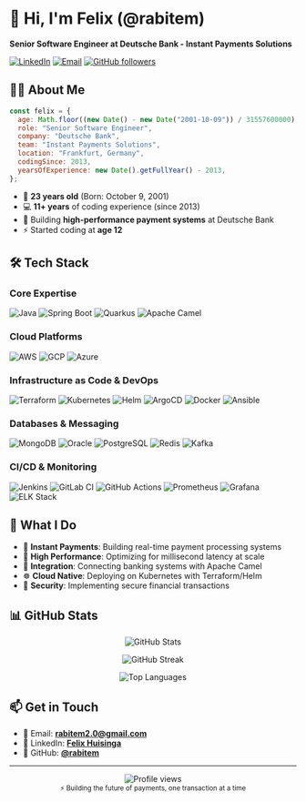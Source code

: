 # 👋 Hi, I'm Felix (@rabitem)

**Senior Software Engineer at Deutsche Bank - Instant Payments Solutions**

[![LinkedIn](https://img.shields.io/badge/-LinkedIn-0077B5?style=flat&logo=linkedin)](https://www.linkedin.com/in/felix-huisinga-9247801b6)
[![Email](https://img.shields.io/badge/-Email-D14836?style=flat&logo=gmail)](mailto:rabitem2.0@gmail.com)
[![GitHub followers](https://img.shields.io/github/followers/rabitem?style=flat&logo=github)](https://github.com/rabitem)

## 👨‍💻 About Me

```javascript
const felix = {
  age: Math.floor((new Date() - new Date("2001-10-09")) / 31557600000), // Currently 23
  role: "Senior Software Engineer",
  company: "Deutsche Bank",
  team: "Instant Payments Solutions",
  location: "Frankfurt, Germany",
  codingSince: 2013,
  yearsOfExperience: new Date().getFullYear() - 2013,
};
```

- 🎂 **23 years old** (Born: October 9, 2001)
- 💻 **11+ years** of coding experience (since 2013)
- 🏦 Building **high-performance payment systems** at Deutsche Bank
- ⚡ Started coding at **age 12**

## 🛠️ Tech Stack

### Core Expertise

![Java](https://img.shields.io/badge/Java-ED8B00?style=for-the-badge&logo=openjdk&logoColor=white)
![Spring Boot](https://img.shields.io/badge/Spring_Boot-6DB33F?style=for-the-badge&logo=spring&logoColor=white)
![Quarkus](https://img.shields.io/badge/Quarkus-4695EB?style=for-the-badge&logo=quarkus&logoColor=white)
![Apache Camel](https://img.shields.io/badge/Apache_Camel-FE6902?style=for-the-badge&logo=apache&logoColor=white)

### Cloud Platforms

![AWS](https://img.shields.io/badge/Amazon_AWS-FF9900?style=for-the-badge&logo=amazonaws&logoColor=white)
![GCP](https://img.shields.io/badge/Google_Cloud-4285F4?style=for-the-badge&logo=google-cloud&logoColor=white)
![Azure](https://img.shields.io/badge/Microsoft_Azure-0078D4?style=for-the-badge&logo=microsoft-azure&logoColor=white)

### Infrastructure as Code & DevOps

![Terraform](https://img.shields.io/badge/Terraform-7B42BC?style=for-the-badge&logo=terraform&logoColor=white)
![Kubernetes](https://img.shields.io/badge/Kubernetes-326CE5?style=for-the-badge&logo=kubernetes&logoColor=white)
![Helm](https://img.shields.io/badge/Helm-0F1689?style=for-the-badge&logo=helm&logoColor=white)
![ArgoCD](https://img.shields.io/badge/ArgoCD-EF7B4D?style=for-the-badge&logo=argo&logoColor=white)
![Docker](https://img.shields.io/badge/Docker-2496ED?style=for-the-badge&logo=docker&logoColor=white)
![Ansible](https://img.shields.io/badge/Ansible-EE0000?style=for-the-badge&logo=ansible&logoColor=white)

### Databases & Messaging

![MongoDB](https://img.shields.io/badge/MongoDB-47A248?style=for-the-badge&logo=mongodb&logoColor=white)
![Oracle](https://img.shields.io/badge/Oracle-F80000?style=for-the-badge&logo=oracle&logoColor=white)
![PostgreSQL](https://img.shields.io/badge/PostgreSQL-316192?style=for-the-badge&logo=postgresql&logoColor=white)
![Redis](https://img.shields.io/badge/Redis-DC382D?style=for-the-badge&logo=redis&logoColor=white)
![Kafka](https://img.shields.io/badge/Apache_Kafka-231F20?style=for-the-badge&logo=apache-kafka&logoColor=white)

### CI/CD & Monitoring

![Jenkins](https://img.shields.io/badge/Jenkins-D24939?style=for-the-badge&logo=Jenkins&logoColor=white)
![GitLab CI](https://img.shields.io/badge/GitLab_CI-FC6D26?style=for-the-badge&logo=gitlab&logoColor=white)
![GitHub Actions](https://img.shields.io/badge/GitHub_Actions-2088FF?style=for-the-badge&logo=github-actions&logoColor=white)
![Prometheus](https://img.shields.io/badge/Prometheus-E6522C?style=for-the-badge&logo=prometheus&logoColor=white)
![Grafana](https://img.shields.io/badge/Grafana-F46800?style=for-the-badge&logo=grafana&logoColor=white)
![ELK Stack](https://img.shields.io/badge/Elastic_Stack-005571?style=for-the-badge&logo=elastic&logoColor=white)

## 💼 What I Do

- 🏦 **Instant Payments**: Building real-time payment processing systems
- 🚀 **High Performance**: Optimizing for millisecond latency at scale
- 🔄 **Integration**: Connecting banking systems with Apache Camel
- ☸️ **Cloud Native**: Deploying on Kubernetes with Terraform/Helm
- 🔐 **Security**: Implementing secure financial transactions

## 📊 GitHub Stats

<p align="center">
  <img src="https://github-readme-stats.vercel.app/api?username=rabitem&show_icons=true&theme=dark&hide_border=true&include_all_commits=true&count_private=true" alt="GitHub Stats" />
</p>

<p align="center">
  <img src="https://streak-stats.demolab.com/?user=rabitem&theme=dark&hide_border=true" alt="GitHub Streak" />
</p>

<p align="center">
  <img src="https://github-readme-stats.vercel.app/api/top-langs/?username=rabitem&layout=compact&theme=dark&hide_border=true&langs_count=8" alt="Top Languages" />
</p>

## 📫 Get in Touch

- 📧 Email: **[rabitem2.0@gmail.com](mailto:rabitem2.0@gmail.com)**
- 💼 LinkedIn: **[Felix Huisinga](https://www.linkedin.com/in/felix-huisinga-9247801b6)**
- 🐙 GitHub: **[@rabitem](https://github.com/rabitem)**

---

<p align="center">
  <img src="https://komarev.com/ghpvc/?username=rabitem&color=blue" alt="Profile views" />
  <br>
  <sub>⚡ Building the future of payments, one transaction at a time</sub>
</p>
